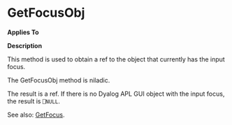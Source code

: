 




<h1 class="heading"><span class="name">GetFocusObj</span></h1>

**Applies To**


**Description**


This method is used to obtain a ref to the object that currently has the input focus.


The GetFocusObj method is niladic.


The result is a ref. If there is no Dyalog APL GUI object with the input focus, the result is `⎕NULL`.


See also: [GetFocus](getfocus.md).



